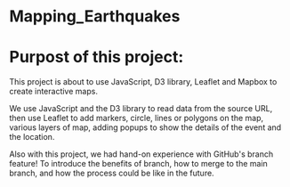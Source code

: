 # Mapping_Earthquakes

# Purpost of this project:
This project is about to use JavaScript, D3 library, Leaflet and Mapbox to create interactive maps. 

We use JavaScript and the D3 library to read data from the source URL, then use Leaflet to add markers, circle, lines or polygons on the map, various layers of map, adding popups to show the details of the event and the location.

Also with this project, we had hand-on experience with GitHub's branch feature! To introduce the benefits of branch, how to merge to the main branch, and how the process could be like in the future.
